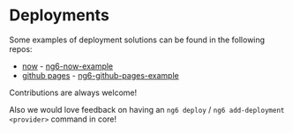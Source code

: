 # Deployments

Some examples of deployment solutions can be found in the following repos:

* [now](https://zeit.co/now) - [ng6-now-example](https://github.com/UltimateSoftware.com/ng6-now-example)
* [github pages](https://pages.github.com/) - [ng6-github-pages-example](https://github.com/UltimateSoftware.com/ng6-github-pages-example)

Contributions are always welcome!

Also we would love feedback on having an `ng6 deploy` / `ng6 add-deployment <provider>` command in core!
